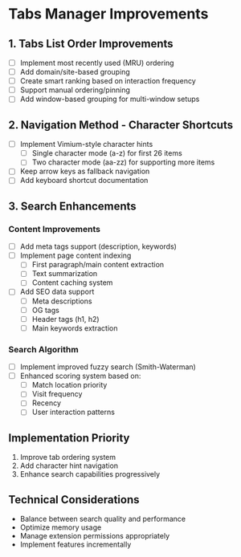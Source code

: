 # Tabs Manager Improvements

## 1. Tabs List Order Improvements
- [ ] Implement most recently used (MRU) ordering
- [ ] Add domain/site-based grouping
- [ ] Create smart ranking based on interaction frequency
- [ ] Support manual ordering/pinning
- [ ] Add window-based grouping for multi-window setups

## 2. Navigation Method - Character Shortcuts
- [ ] Implement Vimium-style character hints
  - [ ] Single character mode (a-z) for first 26 items
  - [ ] Two character mode (aa-zz) for supporting more items
- [ ] Keep arrow keys as fallback navigation
- [ ] Add keyboard shortcut documentation

## 3. Search Enhancements
### Content Improvements
- [ ] Add meta tags support (description, keywords)
- [ ] Implement page content indexing
  - [ ] First paragraph/main content extraction
  - [ ] Text summarization
  - [ ] Content caching system
- [ ] Add SEO data support
  - [ ] Meta descriptions
  - [ ] OG tags
  - [ ] Header tags (h1, h2)
  - [ ] Main keywords extraction

### Search Algorithm
- [ ] Implement improved fuzzy search (Smith-Waterman)
- [ ] Enhanced scoring system based on:
  - [ ] Match location priority
  - [ ] Visit frequency
  - [ ] Recency
  - [ ] User interaction patterns

## Implementation Priority
1. Improve tab ordering system
2. Add character hint navigation
3. Enhance search capabilities progressively

## Technical Considerations
- Balance between search quality and performance
- Optimize memory usage
- Manage extension permissions appropriately
- Implement features incrementally 